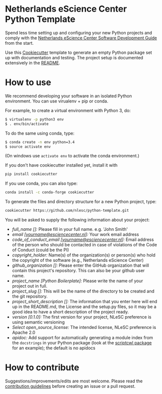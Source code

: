 Netherlands eScience Center Python Template
===========================================

Spend less time setting up and configuring your new Python projects and comply with the
[Netherlands eScience Center Software Development Guide](https://guide.esciencecenter.nl/)
from the start.

Use this [Cookiecutter](https://cookiecutter.readthedocs.io) template to generate
an empty Python package set up with documentation and testing. The project setup
is documented extensively in the [README]({{cookiecutter.project_slug}}/README.md).

How to use
==========
We recommend developing your software in an isolated Python environment. You can
use virualenv + pip or conda.

For example, to create a virtual environment with Python 3, do:
```bash
$ virtualenv -p python3 env
$ . env/bin/activate
```

To do the same using conda, type:
```bash
$ conda create -n env python=3.4
$ source activate env
```

(On windows use `activate env` to activate the conda environment.)

If you don't have cookiecutter installed yet, install it with
```bash
pip install cookiecutter
```

If you use conda, you can also type:
```bash
conda install -c conda-forge cookiecutter
```

To generate the files and directory structure for a new Python project, type:
```bash
cookiecutter https://github.com/nlesc/python-template.git
```

You will be asked to supply the following information about your project:

* *full_name []:* Please fill in your full name. e.g. 'John Smith'
* *email [yourname@esciencecenter.nl]:* Your work email address
* *code_of_conduct_email [yourname@esciencecenter.nl]:* Email address of the person who should be contacted in case of violations of the Code of Conduct (could be the PI)
* *copyright_holder:* Name(s) of the organization(s) or person(s) who hold the copyright of the software (e.g., Netherlands eScience Center)
* *github_organization []:* Please enter the GitHub organization that will contain this project's repository. This can also be your github user name.
* *project_name [Python Boilerplate]:* Please write the name of your project out in full.
* *project_slug []:* This will be the name of the directory to be created and the git repository.
* *project_short_description []:* The information that you enter here will end up in the README.md, the License and the setup.py files, so it may be a good idea to have a short description of the project ready.
* *version [0.1.0]:* The first version for your project, NLeSC preference is using semantic versioning
* *Select open_source_license:* The intended license, NLeSC preference is Apache 2.0
* *apidoc:* Add support for automatically generating a module index from the `docstrings` in your Python package (look at the [scriptcwl package](http://scriptcwl.readthedocs.io/en/latest/apidocs/scriptcwl.html) for an example); the default is no apidocs

How to contribute
=================
Suggestions/improvements/edits are most welcome. Please read the [contribution guidelines](CONTRIBUTING.md) before creating an issue or a pull request.

